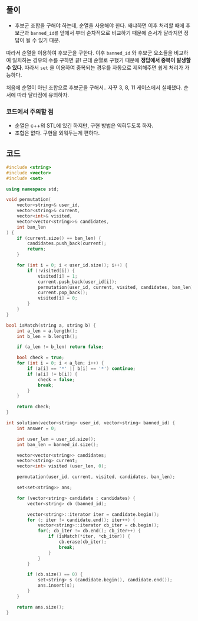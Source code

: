 ## 풀이

- 후보군 조합을 구해야 하는데, 순열을 사용해야 한다. 왜냐하면 이후 처리할 때에 후보군과 `banned_id를` 앞에서 부터 순차적으로 비교하기 때문에 순서가 달라지면 정답이 될 수 있기 때문.

따라서 순열을 이용하여 후보군을 구한다. 이후 `banned_id` 와 후보군 요소들을 비교하여 일치하는 경우의 수를 구하면 끝! 근데 순열로 구했기 때문에 **정답에서 중복이 발생할 수 있다**. 따라서 `set` 을 이용하여 중복되는 경우를 자동으로 제외해주면 쉽게 처리가 가능하다.

처음에 순열이 아닌 조합으로 후보군을 구해서.. 자꾸 3, 8, 11 케이스에서 실패했다. 순서에 따라 달라짐에 유의하자.

### 코드에서 주의할 점

- 순열은 c++의 STL에 있긴 하지만, 구현 방법은 익혀두도록 하자.
- 조합은 없다. 구현을 외워두는게 편하다.

## 코드

```cpp
#include <string>
#include <vector>
#include <set>

using namespace std;

void permutation(
    vector<string>& user_id,
    vector<string>& current,
    vector<int>& visited,
    vector<vector<string>>& candidates,
    int ban_len
) {
    if (current.size() == ban_len) {
        candidates.push_back(current);
        return;
    }

    for (int i = 0; i < user_id.size(); i++) {
        if (!visited[i]) {
            visited[i] = 1;
            current.push_back(user_id[i]);
            permutation(user_id, current, visited, candidates, ban_len);
            current.pop_back();
            visited[i] = 0;
        }
    }
}

bool isMatch(string a, string b) {
    int a_len = a.length();
    int b_len = b.length();

    if (a_len != b_len) return false;

    bool check = true;
    for (int i = 0; i < a_len; i++) {
        if (a[i] == '*' || b[i] == '*') continue;
        if (a[i] != b[i]) {
            check = false;
            break;
        }
    }

    return check;
}

int solution(vector<string> user_id, vector<string> banned_id) {
    int answer = 0;

    int user_len = user_id.size();
    int ban_len = banned_id.size();

    vector<vector<string>> candidates;
    vector<string> current;
    vector<int> visited (user_len, 0);

    permutation(user_id, current, visited, candidates, ban_len);

    set<set<string>> ans;

    for (vector<string> candidate : candidates) {
        vector<string> cb (banned_id);

        vector<string>::iterator iter = candidate.begin();
        for (; iter != candidate.end(); iter++) {
            vector<string>::iterator cb_iter = cb.begin();
            for(; cb_iter != cb.end(); cb_iter++) {
                if (isMatch(*iter, *cb_iter)) {
                    cb.erase(cb_iter);
                    break;
                }
            }
        }

        if (cb.size() == 0) {
            set<string> s (candidate.begin(), candidate.end());
            ans.insert(s);
        }
    }

    return ans.size();
}
```
